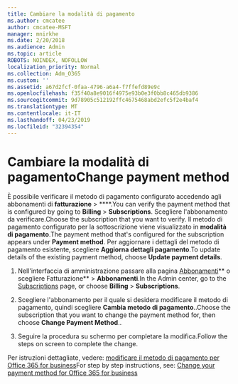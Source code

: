 ```yaml
---
title: Cambiare la modalità di pagamento
ms.author: cmcatee
author: cmcatee-MSFT
manager: mnirkhe
ms.date: 2/20/2018
ms.audience: Admin
ms.topic: article
ROBOTS: NOINDEX, NOFOLLOW
localization_priority: Normal
ms.collection: Adm_O365
ms.custom: ''
ms.assetid: a67d2fcf-0faa-4796-a6a4-f7ffefd89e9c
ms.openlocfilehash: f35f40a8e9016f4975e93b0e3f0bb8c465db9386
ms.sourcegitcommit: 9d78905c512192ffc4675468abd2efc5f2e4baf4
ms.translationtype: MT
ms.contentlocale: it-IT
ms.lasthandoff: 04/23/2019
ms.locfileid: "32394354"
---
```

# <a name="change-payment-method"></a><span data-ttu-id="e37bf-102">Cambiare la modalità di pagamento</span><span class="sxs-lookup"><span data-stu-id="e37bf-102">Change payment method</span></span>

<span data-ttu-id="e37bf-103">È possibile verificare il metodo di pagamento configurato accedendo agli abbonamenti di **fatturazione** \> \*\*\*\*.</span><span class="sxs-lookup"><span data-stu-id="e37bf-103">You can verify the payment method that is configured by going to **Billing** \> **Subscriptions**.</span></span> <span data-ttu-id="e37bf-104">Scegliere l'abbonamento da verificare.</span><span class="sxs-lookup"><span data-stu-id="e37bf-104">Choose the subscription that you want to verify.</span></span> <span data-ttu-id="e37bf-105">Il metodo di pagamento configurato per la sottoscrizione viene visualizzato in **modalità di pagamento**.</span><span class="sxs-lookup"><span data-stu-id="e37bf-105">The payment method that's configured for the subscription appears under **Payment method**.</span></span> <span data-ttu-id="e37bf-106">Per aggiornare i dettagli del metodo di pagamento esistente, scegliere **Aggiorna dettagli pagamento**.</span><span class="sxs-lookup"><span data-stu-id="e37bf-106">To update details of the existing payment method, choose **Update payment details**.</span></span>
  
1. <span data-ttu-id="e37bf-107">Nell'interfaccia di amministrazione passare alla pagina [Abbonamenti](https://go.microsoft.com/fwlink/p/?linkid=842054)\*\* o scegliere Fatturazione\*\* \> **Abbonamenti**.</span><span class="sxs-lookup"><span data-stu-id="e37bf-107">In the Admin center, go to the [Subscriptions](https://go.microsoft.com/fwlink/p/?linkid=842054) page, or choose **Billing** \> **Subscriptions**.</span></span>
    
2. <span data-ttu-id="e37bf-108">Scegliere l'abbonamento per il quale si desidera modificare il metodo di pagamento, quindi scegliere **Cambia metodo di pagamento**..</span><span class="sxs-lookup"><span data-stu-id="e37bf-108">Choose the subscription that you want to change the payment method for, then choose **Change Payment Method**..</span></span>
    
3. <span data-ttu-id="e37bf-109">Seguire la procedura su schermo per completare la modifica.</span><span class="sxs-lookup"><span data-stu-id="e37bf-109">Follow the steps on screen to complete the change.</span></span>
    
<span data-ttu-id="e37bf-110">Per istruzioni dettagliate, vedere: [modificare il metodo di pagamento per Office 365 for business](https://support.office.com/article/8652f539-3123-4a8f-b9bd-6aa2f0e0372d)</span><span class="sxs-lookup"><span data-stu-id="e37bf-110">For step by step instructions, see: [Change your payment method for Office 365 for business](https://support.office.com/article/8652f539-3123-4a8f-b9bd-6aa2f0e0372d)</span></span>
  

